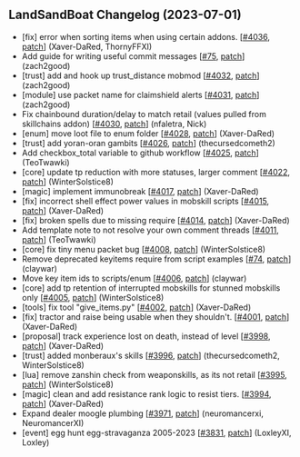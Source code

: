 ## LandSandBoat Changelog (2023-07-01)
- [fix] error when sorting items when using certain addons. [[#4036](https://github.com/LandSandBoat/server/pull/4036), [patch](https://github.com/LandSandBoat/server/pull/4036.patch)] (Xaver-DaRed, ThornyFFXI)
- Add guide for writing useful commit messages [[#75](https://github.com/LandSandBoat/lsb-wiki/pull/75), [patch](https://github.com/LandSandBoat/lsb-wiki/pull/75.patch)] (zach2good)
- [trust] add and hook up trust_distance mobmod [[#4032](https://github.com/LandSandBoat/server/pull/4032), [patch](https://github.com/LandSandBoat/server/pull/4032.patch)] (zach2good)
- [module] use packet name for claimshield alerts [[#4031](https://github.com/LandSandBoat/server/pull/4031), [patch](https://github.com/LandSandBoat/server/pull/4031.patch)] (zach2good)
- Fix chainbound duration/delay to match retail (values pulled from skillchains addon) [[#4030](https://github.com/LandSandBoat/server/pull/4030), [patch](https://github.com/LandSandBoat/server/pull/4030.patch)] (nfaletra, Nick)
- [enum] move loot file to enum folder [[#4028](https://github.com/LandSandBoat/server/pull/4028), [patch](https://github.com/LandSandBoat/server/pull/4028.patch)] (Xaver-DaRed)
- [trust] add yoran-oran gambits [[#4026](https://github.com/LandSandBoat/server/pull/4026), [patch](https://github.com/LandSandBoat/server/pull/4026.patch)] (thecursedcometh2)
- Add checkbox_total variable to github workflow [[#4025](https://github.com/LandSandBoat/server/pull/4025), [patch](https://github.com/LandSandBoat/server/pull/4025.patch)] (TeoTwawki)
- [core] update tp reduction with more statuses, larger comment [[#4022](https://github.com/LandSandBoat/server/pull/4022), [patch](https://github.com/LandSandBoat/server/pull/4022.patch)] (WinterSolstice8)
- [magic] implement immunobreak [[#4017](https://github.com/LandSandBoat/server/pull/4017), [patch](https://github.com/LandSandBoat/server/pull/4017.patch)] (Xaver-DaRed)
- [fix] incorrect shell effect power values in mobskill scripts [[#4015](https://github.com/LandSandBoat/server/pull/4015), [patch](https://github.com/LandSandBoat/server/pull/4015.patch)] (Xaver-DaRed)
- [fix] broken spells due to missing require [[#4014](https://github.com/LandSandBoat/server/pull/4014), [patch](https://github.com/LandSandBoat/server/pull/4014.patch)] (Xaver-DaRed)
- Add template note to not resolve your own comment threads [[#4011](https://github.com/LandSandBoat/server/pull/4011), [patch](https://github.com/LandSandBoat/server/pull/4011.patch)] (TeoTwawki)
- [core] fix tiny menu packet bug [[#4008](https://github.com/LandSandBoat/server/pull/4008), [patch](https://github.com/LandSandBoat/server/pull/4008.patch)] (WinterSolstice8)
- Remove deprecated keyitems require from script examples [[#74](https://github.com/LandSandBoat/lsb-wiki/pull/74), [patch](https://github.com/LandSandBoat/lsb-wiki/pull/74.patch)] (claywar)
- Move key item ids to scripts/enum [[#4006](https://github.com/LandSandBoat/server/pull/4006), [patch](https://github.com/LandSandBoat/server/pull/4006.patch)] (claywar)
- [core] add tp retention of interrupted mobskills for stunned mobskills only [[#4005](https://github.com/LandSandBoat/server/pull/4005), [patch](https://github.com/LandSandBoat/server/pull/4005.patch)] (WinterSolstice8)
- [tools] fix tool "give_items.py" [[#4002](https://github.com/LandSandBoat/server/pull/4002), [patch](https://github.com/LandSandBoat/server/pull/4002.patch)] (Xaver-DaRed)
- [fix] tractor and raise being usable when they shouldn't. [[#4001](https://github.com/LandSandBoat/server/pull/4001), [patch](https://github.com/LandSandBoat/server/pull/4001.patch)] (Xaver-DaRed)
- [proposal] track experience lost on death, instead of level [[#3998](https://github.com/LandSandBoat/server/pull/3998), [patch](https://github.com/LandSandBoat/server/pull/3998.patch)] (Xaver-DaRed)
- [trust] added monberaux's skills [[#3996](https://github.com/LandSandBoat/server/pull/3996), [patch](https://github.com/LandSandBoat/server/pull/3996.patch)] (thecursedcometh2, WinterSolstice8)
- [lua] remove zanshin check from weaponskills, as its not retail [[#3995](https://github.com/LandSandBoat/server/pull/3995), [patch](https://github.com/LandSandBoat/server/pull/3995.patch)] (WinterSolstice8)
- [magic] clean and add resistance rank logic to resist tiers. [[#3994](https://github.com/LandSandBoat/server/pull/3994), [patch](https://github.com/LandSandBoat/server/pull/3994.patch)] (Xaver-DaRed)
- Expand dealer moogle plumbing [[#3971](https://github.com/LandSandBoat/server/pull/3971), [patch](https://github.com/LandSandBoat/server/pull/3971.patch)] (neuromancerxi, NeuromancerXI)
- [event] egg hunt egg-stravaganza 2005-2023 [[#3831](https://github.com/LandSandBoat/server/pull/3831), [patch](https://github.com/LandSandBoat/server/pull/3831.patch)] (LoxleyXI, Loxley)
